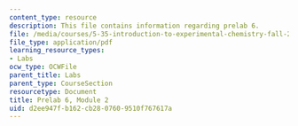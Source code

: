 ```yaml
---
content_type: resource
description: This file contains information regarding prelab 6.
file: /media/courses/5-35-introduction-to-experimental-chemistry-fall-2012/d2ee947fb162cb2807609510f767617a_MIT5_35F12_prelab6module2.pdf
file_type: application/pdf
learning_resource_types:
- Labs
ocw_type: OCWFile
parent_title: Labs
parent_type: CourseSection
resourcetype: Document
title: Prelab 6, Module 2
uid: d2ee947f-b162-cb28-0760-9510f767617a
---
```

